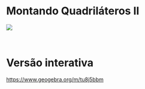 # Montando Quadriláteros II

![](preview.png)

<br>

# Versão interativa

https://www.geogebra.org/m/tu8j5bbm